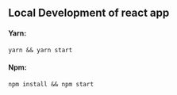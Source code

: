 ## Local Development of react app

#### Yarn:
`yarn && yarn start` 

#### Npm:
`npm install && npm start`
